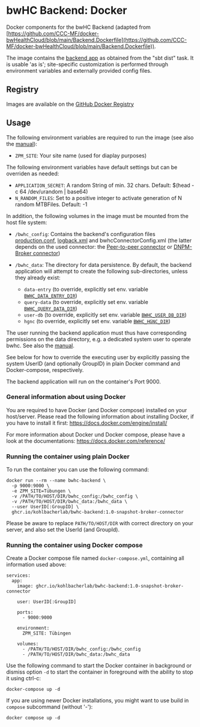 # bwHC Backend: Docker

Docker components for the bwHC Backend (adapted from [https://github.com/CCC-MF/docker-bwHealthCloud/blob/main/Backend.Dockerfile](https://github.com/CCC-MF/docker-bwHealthCloud/blob/main/Backend.Dockerfile)).

The image contains the [backend app](https://github.com/KohlbacherLab/bwHC-REST-API-Gateway/tree/master) as obtained from the "sbt dist" task.
It is usable 'as is'; site-specific customization is performed through environment variables and externally provided config files.


## Registry

Images are available on the [GitHub Docker Registry](https://github.com/KohlbacherLab/bwHC-REST-API-Gateway/pkgs/container/bwhc-backend)


## Usage

The following environment variables are required to run the image (see also the [manual](https://ibmi-intra.cs.uni-tuebingen.de/display/ZPM/bwHC+Prototype+Manual#bwHCPrototypeManual-BasicBackendApplicationConfiguration)):

* `ZPM_SITE`: Your site name (used for diaplay purposes)

The following environment variables have default settings but can be overriden as needed:

* `APPLICATION_SECRET`: A random String of min. 32 chars. Default: $(head -c 64 /dev/urandom | base64)
* `N_RANDOM_FILES`: Set to a positive integer to activate generation of N random MTBFiles. Default: -1

In addition, the following volumes in the image must be mounted from the host file system:

* `/bwhc_config`: Contains the backend's configuration files [production.conf](https://github.com/KohlbacherLab/bwHC-REST-API-Gateway/blob/master/deployment/production.conf), [logback.xml](https://github.com/KohlbacherLab/bwHC-REST-API-Gateway/blob/master/deployment/logback.xml) and bwhcConnectorConfig.xml (the latter depends on the used connector: the [Peer-to-peer connector](https://github.com/KohlbacherLab/bwHC-REST-API-Gateway/blob/master/deployment/bwhcConnectorConfig.xml) or [DNPM-Broker connector](https://github.com/KohlbacherLab/bwHC-Query-Service/tree/master/bwhc_broker_connector#configuration))

* `/bwhc_data`: The directory for data persistence. By default, the backend application will attempt to create the following sub-directories, unless they already exist:
    * `data-entry` (to override, explicitly set env. variable [`BWHC_DATA_ENTRY_DIR`](https://github.com/KohlbacherLab/bwhc-backend/blob/main/docker/Dockerfile#L33))
    * `query-data` (to override, explicitly set env. variable [`BWHC_QUERY_DATA_DIR`](https://github.com/KohlbacherLab/bwhc-backend/blob/main/docker/Dockerfile#L33))
    * `user-db` (to override, explicitly set env. variable [`BWHC_USER_DB_DIR`](https://github.com/KohlbacherLab/bwhc-backend/blob/main/docker/Dockerfile#L33))
    * `hgnc` (to override, explicitly set env. variable [`BWHC_HGNC_DIR`](https://github.com/KohlbacherLab/bwhc-backend/blob/main/docker/Dockerfile#L33))

The user running the backend application must thus have corresponding permissions on the data directory, e.g. a dedicated system user to operate bwhc. See also the [manual](https://ibmi-intra.cs.uni-tuebingen.de/display/ZPM/bwHC+Prototype+Manual#bwHCPrototypeManual-LocalSiteandPersistence).

See below for how to override the executing user by explicitly passing the system UserID (and optionally GroupID) in plain Docker command and Docker-compose, respectively.

The backend application will run on the container's Port 9000.


### General information about using Docker

You are required to have Docker (and Docker compose) installed on your host/server. Please read the following information about installing Docker, if you have to install it first: https://docs.docker.com/engine/install/

For more information about Docker und Docker compose, please have a look at the documentations: https://docs.docker.com/reference/

### Running the container using plain Docker

To run the container you can use the following command:

```
docker run --rm --name bwhc-backend \
  -p 9000:9000 \
  -e ZPM_SITE=Tübungen \
  -v /PATH/TO/HOST/DIR/bwhc_config:/bwhc_config \
  -v /PATH/TO/HOST/DIR/bwhc_data:/bwhc_data \
  --user UserID[:GroupID] \
  ghcr.io/kohlbacherlab/bwhc-backend:1.0-snapshot-broker-connector
```

Please be aware to replace `PATH/TO/HOST/DIR` with correct directory on your server, and also set the UserId (and GroupId).

### Running the container using Docker compose

Create a Docker compose file named `docker-compose.yml`, containing all information used above:

```
services:
  app:
    image: ghcr.io/kohlbacherlab/bwhc-backend:1.0-snapshot-broker-connector

    user: UserID[:GroupID]

    ports:
      - 9000:9000

    environment:
      ZPM_SITE: Tübingen

    volumes:
      - /PATH/TO/HOST/DIR/bwhc_config:/bwhc_config
      - /PATH/TO/HOST/DIR/bwhc_data:/bwhc_data
```

Use the following command to start the Docker container in background or dismiss option `-d` to start the container in foreground with the ability to stop it using ctrl-c:

```
docker-compose up -d
```

If you are using newer Docker installations, you might want to use build in `compose` subcommand (without '-'):

```
docker compose up -d
```
